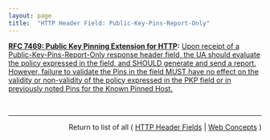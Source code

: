 ```yaml
---
layout: page
title:  "HTTP Header Field: Public-Key-Pins-Report-Only"
---
```


**[RFC 7469: Public Key Pinning Extension for HTTP](/specs/IETF/RFC/7469 "This document defines a new HTTP header that allows web host operators to instruct user agents to remember (&#34;pin&#34;) the hosts' cryptographic identities over a period of time. During that time, user agents (UAs) will require that the host presents a certificate chain including at least one Subject Public Key Info structure whose fingerprint matches one of the pinned fingerprints for that host. By effectively reducing the number of trusted authorities who can authenticate the domain during the lifetime of the pin, pinning may reduce the incidence of man-in-the-middle attacks due to compromised Certification Authorities."):** [Upon receipt of a Public-Key-Pins-Report-Only response header field, the UA should evaluate the policy expressed in the field, and SHOULD generate and send a report. However, failure to validate the Pins in the field MUST have no effect on the validity or non-validity of the policy expressed in the PKP field or in previously noted Pins for the Known Pinned Host.](http://tools.ietf.org/html/rfc7469#section-2.5 "Read documentation for HTTP Header Field &#34;Public-Key-Pins-Report-Only&#34;")

<br/>
<hr/>

<p style="text-align: right">Return to list of all ( <a href="../http-headers">HTTP Header Fields</a> | <a href="../">Web Concepts</a> )</p>